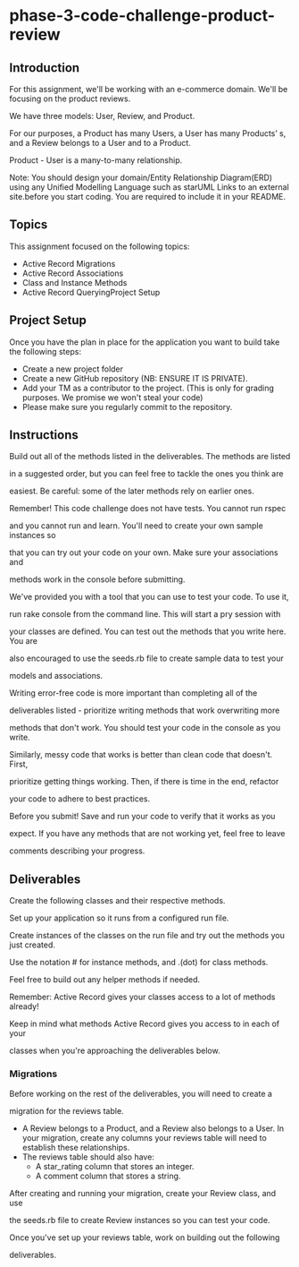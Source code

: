 # phase-3-code-challenge-product-review

## Introduction

For this assignment, we'll be working with an e-commerce domain. We'll be focusing on the product reviews.

 

We have three models: User, Review, and Product.

 

For our purposes, a Product has many Users, a User has many Products’ s, and a Review belongs to a User and to a Product.

 

Product - User is a many-to-many relationship.

 

Note: You should design your domain/Entity Relationship Diagram(ERD) using any Unified Modelling Language such as starUML Links to an external site.before you start coding. You are required to include it in your README.

## Topics

This assignment focused on the following topics:
<ul>
 <li>Active Record Migrations</li>
 <li>Active Record Associations</li>
 <li>Class and Instance Methods</li>
 <li>Active Record QueryingProject Setup</li>
</ul>

## Project Setup

Once you have the plan in place for the application you want to build take the following steps:
<ul>
 <li>Create a new project folder</li>
 <li>Create a new GitHub repository (NB: ENSURE IT IS PRIVATE).</li>
 <li>Add your TM as a contributor to the project. (This is only for grading purposes. We promise we won't steal your code)</li>
 <li>Please make sure you regularly commit to the repository.</li>
</ul>

## Instructions

Build out all of the methods listed in the deliverables. The methods are listed

in a suggested order, but you can feel free to tackle the ones you think are

easiest. Be careful: some of the later methods rely on earlier ones.

 

Remember! This code challenge does not have tests. You cannot run rspec

and you cannot run and learn. You'll need to create your own sample instances so

that you can try out your code on your own. Make sure your associations and

methods work in the console before submitting.

 

We've provided you with a tool that you can use to test your code. To use it,

run rake console from the command line. This will start a pry session with

your classes are defined. You can test out the methods that you write here. You are

also encouraged to use the seeds.rb file to create sample data to test your

models and associations.

 

Writing error-free code is more important than completing all of the

deliverables listed - prioritize writing methods that work overwriting more

methods that don't work. You should test your code in the console as you write.

 

Similarly, messy code that works is better than clean code that doesn't. First,

prioritize getting things working. Then, if there is time in the end, refactor

your code to adhere to best practices.

 

Before you submit! Save and run your code to verify that it works as you

expect. If you have any methods that are not working yet, feel free to leave

comments describing your progress.

## Deliverables

Create the following classes and their respective methods.

Set up your application so it runs from a configured run file. 

Create instances of the classes on the run file and try out the methods you just created.

Use the notation # for instance methods, and .(dot) for class methods.

Feel free to build out any helper methods if needed.

 

Remember: Active Record gives your classes access to a lot of methods already!

Keep in mind what methods Active Record gives you access to in each of your

classes when you're approaching the deliverables below.

### Migrations

Before working on the rest of the deliverables, you will need to create a

migration for the reviews table.

<ul>
 <li>A Review belongs to a Product, and a Review also belongs to a User. In your migration, create any columns your reviews table will need to establish   these relationships.</li>
 <li>The reviews table should also have:
  <ul>
   <li>A star_rating column that stores an integer.</li>
   <li>A comment column that stores a string.</li>
  </ul>
 </li>
</ul>

After creating and running your migration, create your Review class, and use

the seeds.rb file to create Review instances so you can test your code.

 

Once you've set up your reviews table, work on building out the following

deliverables.
